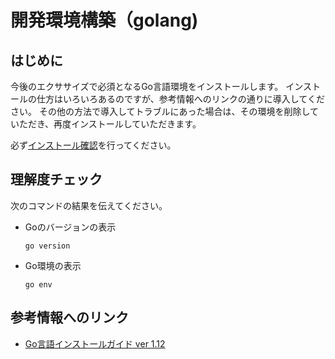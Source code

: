 # 開発環境構築（golang)

## はじめに

今後のエクササイズで必須となるGo言語環境をインストールします。
インストールの仕方はいろいろあるのですが、参考情報へのリンクの通りに導入してください。
その他の方法で導入してトラブルにあった場合は、その環境を削除していただき、再度インストールしていただきます。

必ず[インストール確認](https://gist.github.com/bcts369/6c8c9a16091b300439cb57d6955b4674#%E3%82%A4%E3%83%B3%E3%82%B9%E3%83%88%E3%83%BC%E3%83%AB%E7%A2%BA%E8%AA%8D)を行ってください。



## 理解度チェック

次のコマンドの結果を伝えてください。

- Goのバージョンの表示
    ```shell
    go version
    ```
- Go環境の表示
    ```shell
    go env
    ```

## 参考情報へのリンク

- [Go言語インストールガイド ver 1.12](https://gist.github.com/bcts369/6c8c9a16091b300439cb57d6955b4674)


